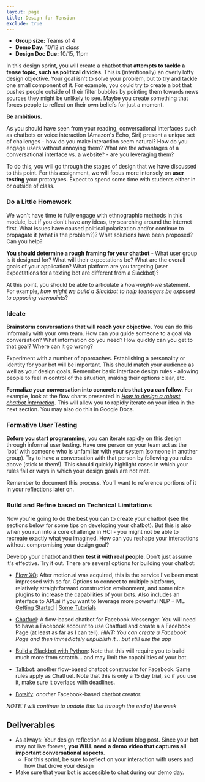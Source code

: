 ```yaml
---
layout: page
title: Design for Tension
exclude: true
---
```


- **Group size:** Teams of 4
- **Demo Day:** 10/12 _in class_
- **Design Doc Due:** 10/15, 11pm

In this design sprint, you will create a chatbot that **attempts to tackle a tense topic, such as political divides**. This is (intentionally) an overly lofty design objective. Your goal isn't to solve your problem, but to try and tackle one small component of it. For example, you could try to create a bot that pushes people outside of their filter bubbles by pointing them towards news sources they might be unlikely to see. Maybe you create something that forces people to reflect on their own beliefs for just a moment.

**Be ambitious.**

As you should have seen from your reading, conversational interfaces such as chatbots or voice interaction (Amazon's Echo, Siri) present a unique set of challenges - how do you make interaction seem natural? How do you engage users without annoying them? What are the advantages of a conversational interface vs. a website? - are you leveraging them?

To do this, you will go through the stages of design that we have discussed to this point. For this assignment, we will focus more intensely on **user testing** your prototypes. Expect to spend some time with students either in or outside of class.

### Do a Little Homework
We won't have time to fully engage with ethnographic methods in this module, but if you don't have any ideas, try searching around the internet first. What issues have caused political polarization and/or continue to propagate it (what is the problem?)? What solutions have been proposed? Can you help?

**You should determine a rough framing for your chatbot** - What user group is it designed for? What will their expectations be? What are the overall goals of your application? What platform are you targeting (user expectations for a texting bot are different from a Slackbot)?

At this point, you should be able to articulate a _how-might-we_ statement. For example, _how might we build a Slackbot to help teenagers be exposed to opposing viewpoints_?

### Ideate
**Brainstorm conversations that will reach your objective.** You can do this informally with your own team. How can you guide someone to a goal via conversation? What information do you need? How quickly can you get to that goal? Where can it go wrong?

Experiment with a number of approaches. Establishing a personality or identity for your bot will be important. This should match your audience as well as your design goals. Remember basic interface design rules - allowing people to feel in control of the situation, making their options clear, etc.

**Formalize your conversation into concrete rules that you can follow.** For example, look at the flow charts presented in [_How to design a robust chatbot interaction_](https://uxdesign.cc/how-to-design-a-robust-chatbot-interaction-8bb6dfae34fb). This will allow you to rapidly iterate on your idea in the next section. You may also do this in Google Docs.

### Formative User Testing

**Before you start programming,** you can iterate rapidly on this design through informal user testing. Have one person on your team act as the 'bot' with someone who is unfamiliar with your system (someone in another group). Try to have a conversation with that person by following you rules above (stick to them!). This should quickly highlight cases in which your rules fail or ways in which your design goals are not met.

Remember to document this process. You'll want to reference portions of it in your reflections later on.

### Build and Refine based on Technical Limitations
Now you're going to do the best you can to create your chatbot (see the sections below for some tips on developing your chatbot). But this is also when you run into a core challenge in HCI - you might not be able to recreate exactly what you imagined. How can you reshape your interactions without compromising your design goal?

Develop your chatbot and then **test it with real people**. Don't just assume it's effective. Try it out. There are several options for building your chatbot:

- [Flow XO](https://flowxo.com): After motion.ai was acquired, this is the service I've been most impressed with so far. Options to connect to multiple platforms, relatively straightforward construction environment, and some nice plugins to increase the capabilities of your bots. Also includes an interface to API.ai if you want to leverage more powerful NLP + ML. [Getting Started](https://medium.com/flowxo/get-started-with-flow-xo-747eb1f6f97b) \| [Some Tutorials](https://medium.com/flowxo)

- [Chatfuel](https://chatfuel.com/): A flow-based chatbot for Facebook Messenger. You will need to have a Facebook account to use Chatfuel and create a a Facebook Page (at least as far as I can tell). _HINT: You can create a Facebook Page and then immediately unpublish it... but still use the app_

- [Build a Slackbot with Python](https://medium.com/@nidhog/how-to-make-a-chatbot-on-slack-with-python-82015517f19c): Note that this will require you to build much more from scratch... and may limit the capabilities of your bot.

- [Talkbot](https://talkbot.io): another flow-based chatbot constructor for Facebook. Same rules apply as Chatfuel. Note that this is only a 15 day trial, so if you use it, make sure it overlaps with deadlines.

- [Botsify](https://botsify.com/): _another_ Facebook-based chatbot creator.

_NOTE: I will continue to update this list through the end of the week_


## Deliverables
- As always: Your design reflection as a Medium blog post. Since your bot may not live forever, **you WILL need a demo video that captures all important conversational aspects**.
  - For this sprint, be sure to reflect on your interaction with users and how that drove your design
- Make sure that your bot is accessible to chat during our demo day.
